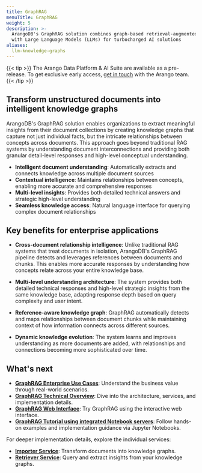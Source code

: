 ```yaml
---
title: GraphRAG
menuTitle: GraphRAG
weight: 5
description: >-
  ArangoDB's GraphRAG solution combines graph-based retrieval-augmented generation
  with Large Language Models (LLMs) for turbocharged AI solutions
aliases:
  llm-knowledge-graphs
---
```

{{< tip >}}
The Arango Data Platform & AI Suite are available as a pre-release. To get
exclusive early access, [get in touch](https://arango.ai/contact-us/) with
the Arango team.
{{< /tip >}}

## Transform unstructured documents into intelligent knowledge graphs

ArangoDB's GraphRAG solution enables organizations to extract meaningful insights 
from their document collections by creating knowledge graphs that capture not just 
individual facts, but the intricate relationships between concepts across documents. 
This approach goes beyond traditional RAG systems by understanding document 
interconnections and providing both granular detail-level responses and high-level 
conceptual understanding.

- **Intelligent document understanding**: Automatically extracts and connects knowledge across multiple document sources
- **Contextual intelligence**: Maintains relationships between concepts, enabling more accurate and comprehensive responses  
- **Multi-level insights**: Provides both detailed technical answers and strategic high-level understanding
- **Seamless knowledge access**: Natural language interface for querying complex document relationships

## Key benefits for enterprise applications

- **Cross-document relationship intelligence**:
Unlike traditional RAG systems that treat documents in isolation, ArangoDB's GraphRAG 
pipeline detects and leverages references between documents and chunks. This enables 
more accurate responses by understanding how concepts relate across your entire knowledge base.

- **Multi-level understanding architecture**:
The system provides both detailed technical responses and high-level strategic insights 
from the same knowledge base, adapting response depth based on query complexity and user intent.

- **Reference-aware knowledge graph**:
GraphRAG automatically detects and maps relationships between document chunks while 
maintaining context of how information connects across different sources.

- **Dynamic knowledge evolution**:
The system learns and improves understanding as more documents are added, with 
relationships and connections becoming more sophisticated over time.


## What's next

- **[GraphRAG Enterprise Use Cases](use-cases.md)**: Understand the business value through real-world scenarios.
- **[GraphRAG Technical Overview](technical-overview.md)**: Dive into the architecture, services, and implementation details.
- **[GraphRAG Web Interface](web-interface.md)**: Try GraphRAG using the interactive web interface.
- **[GraphRAG Tutorial using integrated Notebook servers](tutorial-notebook.md)**: Follow hands-on examples and implementation guidance via Jupyter Notebooks.

For deeper implementation details, explore the individual services:
- **[Importer Service](../reference/importer.md)**: Transform documents into knowledge graphs.
- **[Retriever Service](../reference/retriever.md)**: Query and extract insights from your knowledge graphs.
